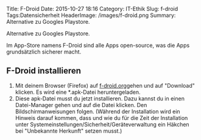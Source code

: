 Title: F-Droid
Date: 2015-10-27 18:16
Category: IT-Ethik
Slug: f-droid
Tags:Datensicherheit
HeaderImage: /images/f-droid.png
Summary: Alternative zu Googles Playstore.<!--more-->

Alternative zu Googles Playstore.<!--more-->

Im App-Store namens F-Droid sind alle Apps open-source, was die Apps
grundsätzlich sicherer macht.

F-Droid installieren
--------------------

1.  Mit deinem Browser (Firefox) auf
    [f-droid.org](https://f-droid.org/)gehen und auf "Download" klicken.
    Es wird eine \*.apk-Datei heruntergeladen.
2.  Diese apk-Datei musst du jetzt installieren. Dazu kannst du in einen Datei-Manager gehen und auf die Datei klicken. Den
    Bildschirmanweisungen folgen. (Während der Installation wird ein
    Hinweis darauf kommen, dass und wie du für die Zeit der Installation
    unter Systemeinstellungen/Sicherheit/Geräteverwaltung ein Häkchen
    bei "Unbekannte Herkunft" setzen musst.)

 

 

 

